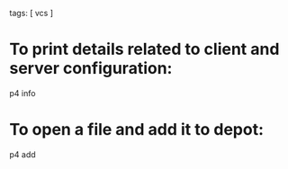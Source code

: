 tags: \[ vcs \]

To print details related to client and server configuration:
============================================================

p4 info

To open a file and add it to depot:
===================================

p4 add
